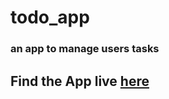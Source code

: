 # todo_app
### an app to manage users tasks

## Find the App live [here](todo-app-by-aayush.netlify.app/login/)
